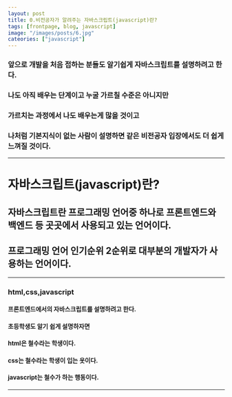 ```yaml
---
layout: post
title: 0.비전공자가 알려주는 자바스크립트(javascript)란?
tags: [frontpage, blog, javascript]
image: "/images/posts/6.jpg"
cateories: ["javascript"]
---
```


### 앞으로 개발을 처음 접하는 분들도 알기쉽게 자바스크립트를 설명하려고 한다.

### 나도 아직 배우는 단계이고 누굴 가르칠 수준은 아니지만

### 가르치는 과정에서 나도 배우는게 많을 것이고

### 나처럼 기본지식이 없는 사람이 설명하면 같은 비전공자 입장에서도 더 쉽게 느껴질 것이다.

---

# 자바스크립트(javascript)란?

## 자바스크립트란 프로그래밍 언어중 하나로 프론트엔드와 백엔드 등 곳곳에서 사용되고 있는 언어이다.

## 프로그래밍 언어 인기순위 2순위로 대부분의 개발자가 사용하는 언어이다.

---

### html,css,javascript

#### 프론트엔드에서의 자바스크립트를 설명하려고 한다.

#### 초등학생도 알기 쉽게 설명하자면

#### html은 철수라는 학생이다.

#### css는 철수라는 학생이 입는 옷이다.

#### javascript는 철수가 하는 행동이다.

---
